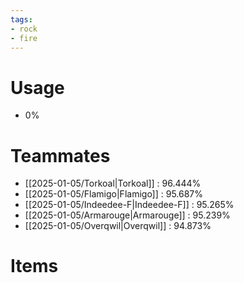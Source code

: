 ```yaml
---
tags:
- rock
- fire
---
```

# Usage
- 0%
# Teammates
- [[2025-01-05/Torkoal|Torkoal]] : 96.444%
- [[2025-01-05/Flamigo|Flamigo]] : 95.687%
- [[2025-01-05/Indeedee-F|Indeedee-F]] : 95.265%
- [[2025-01-05/Armarouge|Armarouge]] : 95.239%
- [[2025-01-05/Overqwil|Overqwil]] : 94.873%
# Items